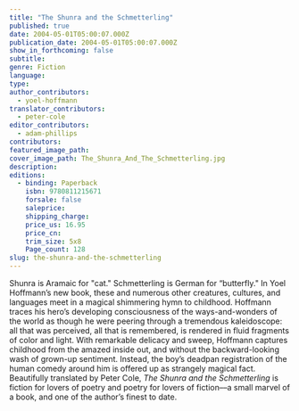 ```yaml
---
title: "The Shunra and the Schmetterling"
published: true
date: 2004-05-01T05:00:07.000Z
publication_date: 2004-05-01T05:00:07.000Z
show_in_forthcoming: false
subtitle:
genre: Fiction
language:
type:
author_contributors:
  - yoel-hoffmann
translator_contributors:
  - peter-cole
editor_contributors:
  - adam-phillips
contributors:
featured_image_path:
cover_image_path: The_Shunra_And_The_Schmetterling.jpg
description:
editions:
  - binding: Paperback
    isbn: 9780811215671
    forsale: false
    saleprice:
    shipping_charge:
    price_us: 16.95
    price_cn:
    trim_size: 5x8
    Page_count: 128
slug: the-shunra-and-the-schmetterling
---
```


Shunra is Aramaic for "cat." Schmetterling is German for “butterfly." In Yoel Hoffmann’s new book, these and numerous other creatures, cultures, and languages meet in a magical shimmering hymn to childhood. Hoffmann traces his hero’s developing consciousness of the ways-and-wonders of the world as though he were peering through a tremendous kaleidoscope: all that was perceived, all that is remembered, is rendered in fluid fragments of color and light. With remarkable delicacy and sweep, Hoffmann captures childhood from the amazed inside out, and without the backward-looking wash of grown-up sentiment. Instead, the boy’s deadpan registration of the human comedy around him is offered up as strangely magical fact. Beautifully translated by Peter Cole, _The Shunra and the Schmetterling_ is fiction for lovers of poetry and poetry for lovers of fiction––a small marvel of a book, and one of the author’s finest to date.

